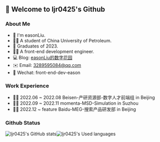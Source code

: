 ## 👋 Welcome to ljr0425's Github 

### About Me
- 🙋 I'm easonLiu.
- 👨‍🎓 A student of China University of Petroleum.
- 👋 Graduates of 2023.
- 👨‍💻 A front-end development engineer.
- 💻 Blog: [easonLiu的数字花园](https://www.yuque.com/easonliu-rl8as) 
- ✉️ Email: 3289595084@qq.com
- 💬 Wechat: front-end-dev-eason

### Work Experience
- 👨‍💻 2022.06 ~ 2022.08 Beisen-产研资源部-数字人才前端组 in Beijing
- 👨‍💻 2022.09 ~ 2022.11 momenta-MSD-Simulation in Suzhou
- 👨‍💻 2022.12 ~ feature Baidu-MEG-搜索产品研发部 in Beijing

### Github Status
![ljr0425's GitHub stats](https://github-readme-stats.vercel.app/api?username=ljr0425&show_icons=true)![ljr0425's Used languages](https://github-readme-stats.vercel.app/api/top-langs/?username=ljr0425&layout=compact&hide_border=true&langs_count=10) 



<!-- ![ljr0425's GitHub stats](https://github-readme-stats.vercel.app/api?username=ljr0425&count_private=true) -->
